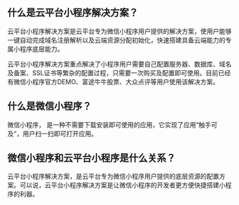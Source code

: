 ## 什么是云平台小程序解决方案？ 

云平台小程序解决方案是云平台专为微信小程序用户提供的解决方案，使用户能够一键自动完成域名注册解析以及云端资源分配初始化，快速搭建具备云端能力的专属小程序底层能力。

云平台小程序解决方案重点解决了小程序用户需要自己配置服务器、数据库、域名及备案、SSL证书等繁杂的配置过程，只需要一次购买及配置即可使用。目前已经有微信小程序官方DEMO、富途牛牛股票、大众点评等用户使用该解决方案。


## 什么是微信小程序？
微信小程序， 是一种不需要下载安装即可使用的应用，它实现了应用“触手可及”，用户扫一扫即可打开应用。

## 微信小程序和云平台小程序是什么关系？

云平台小程序解决方案，是云平台专为微信小程序用户提供的底层资源的配置方案。可以说，云平台小程序解决方案是让微信小程序的开发者更方便快捷搭建小程序的利器。








